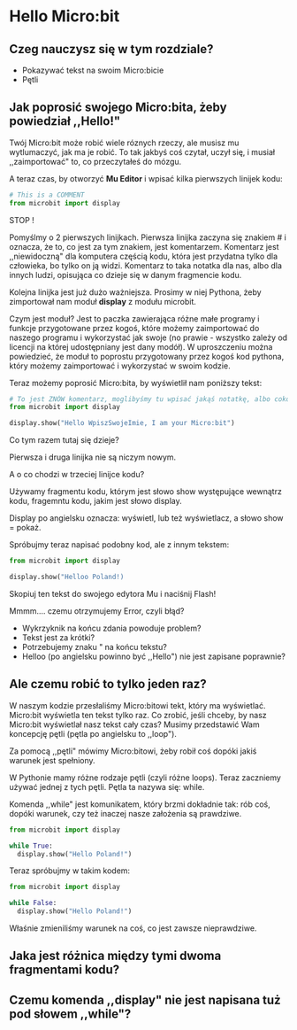 # Hello Micro:bit

## Czeg nauczysz się w tym rozdziale?

* Pokazywać tekst na swoim Micro:bicie
* Pętli

## Jak poprosić swojego Micro:bita, żeby powiedział ,,Hello!"

Twój Micro:bit może robić wiele róznych rzeczy, ale musisz mu wytlumaczyć, jak ma je robić. To tak jakbyś coś czytał, uczył się, i musiał ,,zaimportować" to, co przeczytałeś do mózgu.

A teraz czas, by otworzyć **Mu Editor** i wpisać kilka pierwszych linijek kodu:

```python
# This is a COMMENT
from microbit import display
```

STOP !

Pomyślmy o 2 pierwszych linijkach. Pierwsza linijka zaczyna się znakiem # i oznacza, że to, co jest za tym znakiem, jest komentarzem. Komentarz jest ,,niewidoczną" dla komputera częścią kodu, która jest przydatna tylko dla człowieka, bo tylko on ją widzi. Komentarz to taka notatka dla nas, albo dla innych ludzi, opisująca co dzieje się w danym fragmencie kodu.

Kolejna linijka jest już dużo ważniejsza. Prosimy w niej Pythona, żeby zimportował nam moduł __display__ z modułu microbit.

Czym jest moduł? Jest to paczka zawierająca różne małe programy i funkcje przygotowane przez kogoś, które możemy zaimportować do naszego programu i wykorzystać jak swoje (no prawie - wszystko zależy od licencji na której udostępniany jest dany modół). W uproszczeniu można powiedzieć, że moduł to poprostu przygotowany przez kogoś kod pythona, który możemy zaimportować i wykorzystać w swoim kodzie. 

Teraz możemy poprosić Micro:bita, by wyświetlił nam poniższy tekst:

```python
# To jest ZNÓW komentarz, moglibyśmy tu wpisać jakąś notatkę, albo cokolwiek innego, to widzi tylko człowiek
from microbit import display

display.show("Hello WpiszSwojeImie, I am your Micro:bit")
```

Co tym razem tutaj się dzieje?

Pierwsza i druga linijka nie są niczym nowym.

A o co chodzi w trzeciej linijce kodu?

Używamy fragmentu kodu, którym jest słowo show występujące wewnątrz kodu, fragemntu kodu, jakim jest słowo display.

Display po angielsku oznacza: wyświetl, lub też wyświetlacz, a słowo show = pokaż.

Spróbujmy teraz napisać podobny kod, ale z innym tekstem:

```python
from microbit import display

display.show("Helloo Poland!)
```

Skopiuj ten tekst do swojego edytora Mu i naciśnij Flash!

Mmmm.... czemu otrzymujemy Error, czyli błąd?

* Wykrzyknik na końcu zdania powoduje problem?
* Tekst jest za krótki?
* Potrzebujemy znaku " na końcu tekstu?
* Helloo (po angielsku powinno być ,,Hello") nie jest zapisane poprawnie?

## Ale czemu robić to tylko jeden raz?

W naszym kodzie przesłaliśmy Micro:bitowi tekt, który ma wyświetlać. Micro:bit wyświetla ten tekst tylko raz.
Co zrobić, jeśli chceby, by nasz Micro:bit wyświetlał nasz tekst cały czas? Musimy przedstawić Wam koncepcję pętli (pętla po angielsku to ,,loop").

Za pomocą ,,pętli" mówimy Micro:bitowi, żeby robił coś dopóki jakiś warunek jest spełniony.

W Pythonie mamy różne rodzaje pętli (czyli różne loops). Teraz zaczniemy używać jednej z tych pętli. Pętla ta nazywa się: while.

Komenda ,,while" jest komunikatem, który brzmi dokładnie tak: rób coś, dopóki warunek, czy też inaczej nasze założenia są prawdziwe.

```python
from microbit import display

while True:
  display.show("Hello Poland!")
```

Teraz spróbujmy w takim kodem:

```python
from microbit import display

while False:
  display.show("Hello Poland!")
```

Właśnie zmieniliśmy warunek na coś, co jest zawsze nieprawdziwe.

## Jaka jest różnica między tymi dwoma fragmentami kodu?

## Czemu komenda ,,display" nie jest napisana tuż pod słowem ,,while"?
